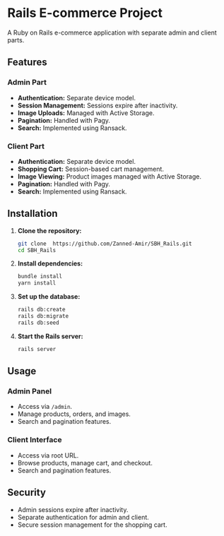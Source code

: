 # Rails E-commerce Project

A Ruby on Rails e-commerce application with separate admin and client parts.

## Features

### Admin Part

- **Authentication:** Separate device model.
- **Session Management:** Sessions expire after inactivity.
- **Image Uploads:** Managed with Active Storage.
- **Pagination:** Handled with Pagy.
- **Search:** Implemented using Ransack.

### Client Part

- **Authentication:** Separate device model.
- **Shopping Cart:** Session-based cart management.
- **Image Viewing:** Product images managed with Active Storage.
- **Pagination:** Handled with Pagy.
- **Search:** Implemented using Ransack.

## Installation

1. **Clone the repository:**
    ```sh
    git clone  https://github.com/Zanned-Amir/SBH_Rails.git
    cd SBH_Rails
    ```

2. **Install dependencies:**
    ```sh
    bundle install
    yarn install
    ```

3. **Set up the database:**
    ```sh
    rails db:create
    rails db:migrate
    rails db:seed
    ```

4. **Start the Rails server:**
    ```sh
    rails server
    ```

## Usage

### Admin Panel

- Access via `/admin`.
- Manage products, orders, and images.
- Search and pagination features.

### Client Interface

- Access via root URL.
- Browse products, manage cart, and checkout.
- Search and pagination features.

## Security

- Admin sessions expire after inactivity.
- Separate authentication for admin and client.
- Secure session management for the shopping cart.






